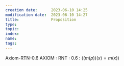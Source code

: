 ```yaml
---
creation date:		2023-06-10 14:25
modification date:	2023-06-10 14:27
title: 				Proposition
type:
topic:
index:
name:
tags: 
---
```

Axiom-RTN-0.6
AXIOM : RNT : 0.6 : $((m(p))(x) = m(x))$